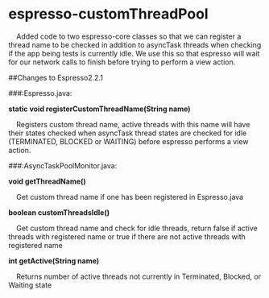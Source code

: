 # espresso-customThreadPool

&nbsp;&nbsp;&nbsp;&nbsp;Added code to two espresso-core classes so that we can register a thread name to be checked in addition to asyncTask threads when checking if the app being tests is currently idle. We use this so that espresso will wait for our network calls to finish before trying to perform a view action. 


##Changes to Espresso2.2.1

###:Espresso.java:

**static void registerCustomThreadName(String name)**

&nbsp;&nbsp;&nbsp;&nbsp;Registers custom thread name, active threads with this name will have their states checked when asyncTask thread states are checked for idle (TERMINATED, BLOCKED or WAITING) before espresso performs a view action. 


###:AsyncTaskPoolMonitor.java:

**void getThreadName()**

&nbsp;&nbsp;&nbsp;&nbsp;Get custom thread name if one has been registered in Espresso.java


**boolean customThreadsIdle()**

&nbsp;&nbsp;&nbsp;&nbsp;Get custom thread name and check for idle threads, return false if active threads with registered name or true if there are not active threads with registered name


**int getActive(String name)**

&nbsp;&nbsp;&nbsp;&nbsp;Returns number of active threads not currently in Terminated, Blocked, or Waiting state


